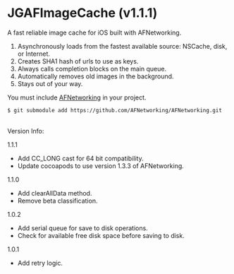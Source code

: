 JGAFImageCache (v1.1.1)
==============

A fast reliable image cache for iOS built with AFNetworking.

1. Asynchronously loads from the fastest available source: NSCache, disk, or Internet.
1. Creates SHA1 hash of urls to use as keys.
1. Always calls completion blocks on the main queue.
1. Automatically removes old images in the background.
1. Stays out of your way.

You must include <a href=https://github.com/AFNetworking/AFNetworking>AFNetworking</a> in your project.

`$ git submodule add https://github.com/AFNetworking/AFNetworking.git`

<br>
Version Info:

1.1.1
 - Add CC_LONG cast for 64 bit compatibility.
 - Update cocoapods to use version 1.3.3 of AFNetworking.

1.1.0
 - Add clearAllData method.
 - Remove beta classification.

1.0.2
 - Add serial queue for save to disk operations.
 - Check for available free disk space before saving to disk.

1.0.1
  - Add retry logic.

